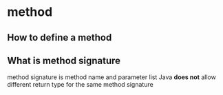 # method

## How to define a method

## What is method signature

method signature is method name and parameter list
Java **does not** allow different return type for the same method signature
